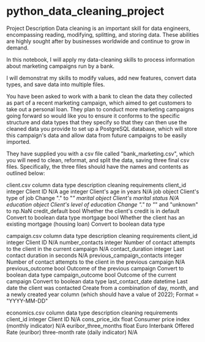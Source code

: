 # python_data_cleaning_project

Project Description
Data cleaning is an important skill for data engineers, encompassing reading, modifying, splitting, and storing data. These abilities are highly sought after by businesses worldwide and continue to grow in demand.

In this notebook, I will apply my data-cleaning skills to process information about marketing campaigns run by a bank.

I will demonstrat my skills to modify values, add new features, convert data types, and save data into multiple files.

You have been asked to work with a bank to clean the data they collected as part of a recent marketing campaign, which aimed to get customers to take out a personal loan. They plan to conduct more marketing campaigns going forward so would like you to ensure it conforms to the specific structure and data types that they specify so that they can then use the cleaned data you provide to set up a PostgreSQL database, which will store this campaign's data and allow data from future campaigns to be easily imported.

They have supplied you with a csv file called "bank_marketing.csv", which you will need to clean, reformat, and split the data, saving three final csv files. Specifically, the three files should have the names and contents as outlined below:

client.csv
column	data type	description	cleaning requirements
client_id	integer	Client ID	N/A
age	integer	Client's age in years	N/A
job	object	Client's type of job	Change "." to "_"
marital	object	Client's marital status	N/A
education	object	Client's level of education	Change "." to "_" and "unknown" to np.NaN
credit_default	bool	Whether the client's credit is in default	Convert to boolean data type
mortgage	bool	Whether the client has an existing mortgage (housing loan)	Convert to boolean data type

campaign.csv
column	data type	description	cleaning requirements
client_id	integer	Client ID	N/A
number_contacts	integer	Number of contact attempts to the client in the current campaign	N/A
contact_duration	integer	Last contact duration in seconds	N/A
previous_campaign_contacts	integer	Number of contact attempts to the client in the previous campaign	N/A
previous_outcome	bool	Outcome of the previous campaign	Convert to boolean data type
campaign_outcome	bool	Outcome of the current campaign	Convert to boolean data type
last_contact_date	datetime	Last date the client was contacted	Create from a combination of day, month, and a newly created year column (which should have a value of 2022);
Format = "YYYY-MM-DD"

economics.csv
column	data type	description	cleaning requirements
client_id	integer	Client ID	N/A
cons_price_idx	float	Consumer price index (monthly indicator)	N/A
euribor_three_months	float	Euro Interbank Offered Rate (euribor) three-month rate (daily indicator)	N/A

